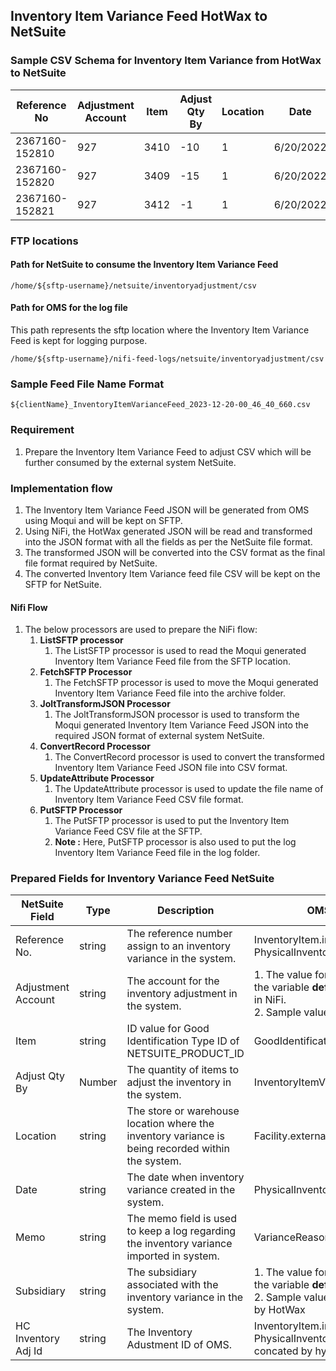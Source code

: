 ## Inventory Item Variance Feed HotWax to NetSuite

### Sample CSV Schema for Inventory Item Variance from HotWax to NetSuite

| Reference No      | Adjustment Account | Item | Adjust Qty By | Location | Date       | Memo          | Subsidiary | HC Inventory Adj Id |
|-------------------|--------------------|------|---------------|----------|------------|---------------|------------|---------------------|
| 2367160-152810    | 927                | 3410 | -10           | 1        | 6/20/2022  | Lost          | 1          | 2367160-152810      |
| 2367160-152820    | 927                | 3409 | -15           | 1        | 6/20/2022  | Not in Stock  | 1          | 2367160-152820      |
| 2367160-152821    | 927                | 3412 | -1            | 1        | 6/20/2022  | Not in Stock  | 1          | 2367160-152821      |

### FTP locations
#### Path for NetSuite to consume the Inventory Item Variance Feed
```text
/home/${sftp-username}/netsuite/inventoryadjustment/csv
```

#### Path for OMS for the log file

This path represents the sftp location where the Inventory Item Variance Feed is kept for logging purpose.
```text
/home/${sftp-username}/nifi-feed-logs/netsuite/inventoryadjustment/csv
```

### Sample Feed File Name Format
```text
${clientName}_InventoryItemVarianceFeed_2023-12-20-00_46_40_660.csv
```


### Requirement
1. Prepare the Inventory Item Variance Feed to adjust CSV which will be further consumed by the external system NetSuite.

### Implementation flow
1. The Inventory Item Variance Feed JSON will be generated from OMS using Moqui and will be kept on SFTP.
2. Using NiFi, the HotWax generated JSON will be read and transformed into the JSON format with all the fields as per the NetSuite file format.
3. The transformed JSON will be converted into the CSV format as the final file format required by NetSuite.
4. The converted Inventory Item Variance feed file CSV will be kept on the SFTP for NetSuite.

#### Nifi Flow
1. The below processors are used to prepare the NiFi flow:
    1. **ListSFTP processor**
        1. The ListSFTP processor is used to read the Moqui generated Inventory Item Variance Feed file from the SFTP location.
    2. **FetchSFTP Processor**
        1. The FetchSFTP processor is used to move the Moqui generated Inventory Item Variance Feed file into the archive folder.
    3. **JoltTransformJSON Processor**
        1. The JoltTransformJSON processor is used to transform the Moqui generated Inventory Item Variance Feed JSON into the
           required JSON format of external system NetSuite.
    4. **ConvertRecord Processor**
        1. The ConvertRecord processor is used to convert the transformed Inventory Item Variance Feed JSON file into CSV format.
    5. **UpdateAttribute Processor**
        1. The UpdateAttribute processor is used to update the file name of Inventory Item Variance Feed CSV file format.
    6. **PutSFTP Processor**
        1. The PutSFTP processor is used to put the Inventory Item Variance Feed CSV file at the SFTP.
        2. **Note :** Here, PutSFTP processor is also used to put the log Inventory Item Variance Feed file in the log folder.

### Prepared Fields for Inventory Variance Feed NetSuite
| NetSuite Field | Type   | Description                                                                                      | OMS Field Mapping                                                                                                                                  |
|----------------|--------|--------------------------------------------------------------------------------------------------|----------------------------------------------------------------------------------------------------------------------------------------------------|
| Reference No.  | string | The reference number assign to an inventory variance in the system.                              | InventoryItem.inventoryItemId <br/> PhysicalInventory.physicalInventoryId                                                                          |
| Adjustment Account | string | The account for the inventory adjustment in the system.                                      | 1. The value for this field is prepared using the variable **default.adjustmentAccount** in NiFi. <br/> 2. Sample value - 92                       |
| Item           | string | ID value for Good Identification Type ID of NETSUITE_PRODUCT_ID                                  | GoodIdentification.idValue                                                                                                                         |
| Adjust Qty By  | Number | The quantity of items to adjust the inventory in the system.                                     | InventoryItemVariance.quantityOnHandVar                                                                                                            |
| Location       | string | The store or warehouse location where the inventory variance is being recorded within the system.| Facility.externalId                                                                                                                                |
| Date           | string | The date when inventory variance created in the system.                                          | PhysicalInventory.physicalInventoryDate                                                                                                            |
| Memo           | string | The memo field is used to keep a log regarding the inventory variance imported in system.        | VarianceReason.varianceDescription                                                                                                                 |
| Subsidiary     | string | The subsidiary associated with the inventory variance in the system.                             | 1. The value for this field is prepared using the variable **default.subsidiary** in NiFi. <br/> 2. Sample value - Inventory cycle count by HotWax |
| HC Inventory Adj Id | string | The Inventory Adustment ID of OMS.                                                          | InventoryItem.inventoryItemId and PhysicalInventory.physicalInventoryId concated by hyphen(-)                                                      |